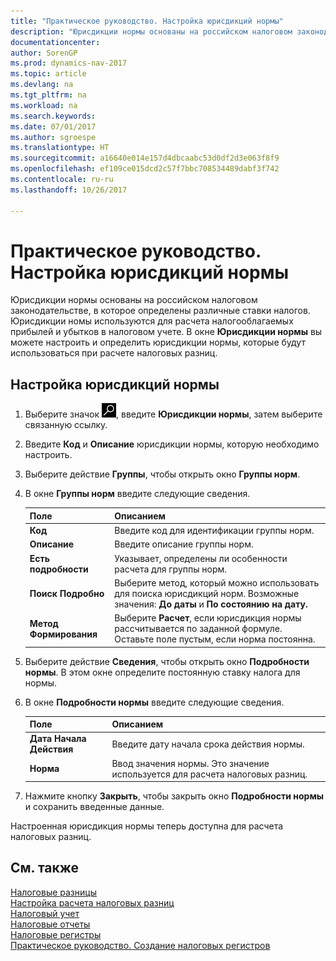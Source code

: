 ```yaml
---
title: "Практическое руководство. Настройка юрисдикций нормы"
description: "Юрисдикции нормы основаны на российском налоговом законодательстве, в которое определены различные ставки налогов. Юрисдикции номы используются для расчета налогооблагаемых прибылей и убытков в налоговом учете. В окне **Юрисдикции нормы** вы можете настроить и определить юрисдикции нормы, которые будут использоваться при расчете налоговых разниц."
documentationcenter: 
author: SorenGP
ms.prod: dynamics-nav-2017
ms.topic: article
ms.devlang: na
ms.tgt_pltfrm: na
ms.workload: na
ms.search.keywords: 
ms.date: 07/01/2017
ms.author: sgroespe
ms.translationtype: HT
ms.sourcegitcommit: a16640e014e157d4dbcaabc53d0df2d3e063f8f9
ms.openlocfilehash: ef109ce015dcd2c57f7bbc708534489dabf3f742
ms.contentlocale: ru-ru
ms.lasthandoff: 10/26/2017

---
```

# <a name="how-to-set-up-norm-jurisdictions"></a>Практическое руководство. Настройка юрисдикций нормы
Юрисдикции нормы основаны на российском налоговом законодательстве, в которое определены различные ставки налогов. Юрисдикции номы используются для расчета налогооблагаемых прибылей и убытков в налоговом учете. В окне **Юрисдикции нормы** вы можете настроить и определить юрисдикции нормы, которые будут использоваться при расчете налоговых разниц.  

## <a name="to-set-up-norm-jurisdictions"></a>Настройка юрисдикций нормы  

1.  Выберите значок ![Поиск страницы или отчета](../../media/ui-search/search_small.png "Значок поиска страницы или отчета"), введите **Юрисдикции нормы**, затем выберите связанную ссылку.  
2.  Введите **Код** и **Описание** юрисдикции нормы, которую необходимо настроить.  
3.  Выберите действие **Группы**, чтобы открыть окно **Группы норм**.  
4.  В окне **Группы норм** введите следующие сведения.  

    |Поле|Описанием|  
    |---------------------------------|---------------------------------------|  
    |**Код**|Введите код для идентификации группы норм.|  
    |**Описание**|Введите описание группы норм.|  
    |**Есть подробности**|Указывает, определены ли особенности расчета для группы норм.|  
    |**Поиск Подробно**|Выберите метод, который можно использовать для поиска юрисдикций норм. Возможные значения: **До даты** и **По состоянию на дату.**|  
    |**Метод Формирования**|Выберите **Расчет**, если юрисдикция нормы рассчитывается по заданной формуле. Оставьте поле пустым, если норма постоянна.|  

5.  Выберите действие **Сведения**, чтобы открыть окно **Подробности нормы**. В этом окне определите постоянную ставку налога для нормы.  
6.  В окне **Подробности нормы** введите следующие сведения.  

    |Поле|Описанием|  
    |---------------------------------|---------------------------------------|  
    |**Дата Начала Действия**|Введите дату начала срока действия нормы.|  
    |**Норма**|Ввод значения нормы. Это значение используется для расчета налоговых разниц.|  

7.  Нажмите кнопку **Закрыть**, чтобы закрыть окно **Подробности нормы** и сохранить введенные данные.  

Настроенная юрисдикция нормы теперь доступна для расчета налоговых разниц.  

## <a name="see-also"></a>См. также  
 [Налоговые разницы](tax-differences.md)   
 [Настройка расчета налоговых разниц](setting-up-tax-difference-calculation.md)   
 [Налоговый учет](tax-accounting.md)   
 [Налоговые отчеты](assetId:///e42ca8e7-1cee-4fb8-9f71-e596f29cabc3)   
 [Налоговые регистры](tax-registers.md)   
 [Практическое руководство. Создание налоговых регистров](how-to-create-tax-registers.md)

